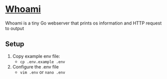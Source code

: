 # [Whoami](https://hub.docker.com/r/containous/whoami)
Whoami is a tiny Go webserver that prints os information and HTTP request to output

## Setup
1. Copy example env file:
   - ```cp .env.example .env```
2. Configure the .env file
   - ```vim .env``` or ```nano .env```
